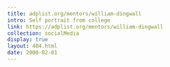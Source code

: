 ```yaml
---
title: adplist.org/mentors/william-dingwall
intro: Self portrait from college
link: https://adplist.org/mentors/william-dingwall
collection: socialMedia
display: true
layout: 404.html
date: 2000-02-01
---
```


<svg class="Icon Icon--adplist" width="32" height="32" viewBox="0 0 32 32" fill="none" xmlns="http://www.w3.org/2000/svg">
<path fill-rule="evenodd" clip-rule="evenodd" d="M16 0C7.164 0 0 7.164 0 16C0 24.836 7.164 32 16 32C24.836 32 32 24.836 32 16C32 7.164 24.836 0 16 0ZM16 6.60318C14.1415 6.60318 12.3247 7.15429 10.7794 8.18683C9.23411 9.21936 8.0297 10.6869 7.31847 12.404C6.60725 14.121 6.42116 16.0104 6.78374 17.8332C7.14632 19.656 8.04128 21.3304 9.35545 22.6445C10.6696 23.9587 12.344 24.8537 14.1668 25.2163C15.9896 25.5788 17.879 25.3928 19.596 24.6815C21.3131 23.9703 22.7807 22.7659 23.8132 21.2206C24.8457 19.6753 25.3968 17.8585 25.3968 16C25.3968 13.5078 24.4068 11.1177 22.6446 9.35544C20.8823 7.59319 18.4922 6.60318 16 6.60318ZM16 23.9512C14.4275 23.9512 12.8902 23.4848 11.5826 22.6111C10.275 21.7374 9.2559 20.4956 8.65409 19.0428C8.05229 17.5899 7.89483 15.9912 8.20162 14.4488C8.50843 12.9064 9.2657 11.4897 10.3777 10.3777C11.4897 9.2657 12.9065 8.50842 14.4488 8.20162C15.9912 7.89482 17.5899 8.05228 19.0428 8.65409C20.4957 9.25589 21.7375 10.275 22.6112 11.5826C23.4849 12.8901 23.9512 14.4274 23.9512 16C23.9512 18.1088 23.1135 20.1312 21.6223 21.6223C20.1312 23.1135 18.1088 23.9512 16 23.9512ZM12.6881 16.1999C12.5997 16.1641 12.5194 16.1118 12.452 16.0458L10.7464 14.3918C10.4141 14.0798 10.2084 13.6625 10.1666 13.2158C10.1249 12.7691 10.2498 12.3228 10.5188 11.9579C10.7878 11.5931 11.1829 11.334 11.6323 11.2278C12.0816 11.1216 12.5554 11.1754 12.9673 11.3794C13.3785 11.1873 13.8466 11.1421 14.2888 11.2519C14.731 11.3617 15.1191 11.6194 15.3846 11.9795C15.6501 12.3396 15.7759 12.7791 15.74 13.2204C15.7041 13.6617 15.5086 14.0765 15.1882 14.3918L13.4826 16.0458C13.4151 16.1118 13.3348 16.1641 13.2464 16.1999C13.1579 16.2356 13.0631 16.254 12.9673 16.254C12.8715 16.254 12.7766 16.2356 12.6881 16.1999ZM11.9253 12.605C11.8667 12.6293 11.8138 12.6649 11.7697 12.7096V12.7519C11.7236 12.7946 11.6869 12.8459 11.6618 12.9028C11.6368 12.9596 11.6238 13.0208 11.6238 13.0827C11.6238 13.1445 11.6368 13.2057 11.6618 13.2626C11.6869 13.3194 11.7236 13.3707 11.7697 13.4135L12.9673 14.5537L14.1648 13.3712C14.2109 13.3285 14.2476 13.2772 14.2727 13.2203C14.2978 13.1635 14.3107 13.1023 14.3107 13.0404C14.3107 12.9786 14.2978 12.9174 14.2727 12.8605C14.2476 12.8037 14.2109 12.7523 14.1648 12.7096C14.1203 12.6658 14.0671 12.631 14.0086 12.6072C13.95 12.5835 13.8872 12.5712 13.8237 12.5712C13.7602 12.5712 13.6974 12.5835 13.6388 12.6072C13.5802 12.631 13.5271 12.6658 13.4826 12.7096C13.4151 12.7756 13.3348 12.828 13.2464 12.8637C13.1579 12.8994 13.0631 12.9178 12.9673 12.9178C12.8715 12.9178 12.7766 12.8994 12.6881 12.8637C12.5997 12.828 12.5194 12.7756 12.452 12.7096C12.4079 12.6649 12.355 12.6293 12.2963 12.605C12.2377 12.5807 12.1746 12.5682 12.1108 12.5682C12.0471 12.5682 11.984 12.5807 11.9253 12.605ZM18.5472 16.0458C18.6146 16.1118 18.6949 16.1641 18.7834 16.1999C18.8718 16.2356 18.9667 16.254 19.0625 16.254C19.1583 16.254 19.2532 16.2356 19.3416 16.1999C19.4301 16.1641 19.5103 16.1118 19.5778 16.0458L21.2834 14.3918C21.6039 14.0765 21.7993 13.6617 21.8353 13.2204C21.8712 12.7791 21.7453 12.3396 21.4799 11.9795C21.2143 11.6194 20.8263 11.3617 20.384 11.2519C19.9418 11.1421 19.4738 11.1873 19.0625 11.3794C18.6506 11.1754 18.1768 11.1216 17.7275 11.2278C17.2782 11.334 16.8831 11.5931 16.614 11.9579C16.3451 12.3228 16.2201 12.7691 16.2619 13.2158C16.3036 13.6625 16.5094 14.0798 16.8416 14.3918L18.5472 16.0458ZM17.865 12.7096C17.909 12.6649 17.9619 12.6293 18.0206 12.605C18.0792 12.5807 18.1423 12.5682 18.206 12.5682C18.2698 12.5682 18.3329 12.5807 18.3916 12.605C18.4502 12.6293 18.5031 12.6649 18.5472 12.7096C18.6146 12.7756 18.6949 12.828 18.7834 12.8637C18.8718 12.8994 18.9667 12.9178 19.0625 12.9178C19.1583 12.9178 19.2532 12.8994 19.3416 12.8637C19.4301 12.828 19.5103 12.7756 19.5778 12.7096C19.6224 12.6658 19.6755 12.631 19.734 12.6072C19.7926 12.5835 19.8554 12.5712 19.9189 12.5712C19.9824 12.5712 20.0453 12.5835 20.1038 12.6072C20.1624 12.631 20.2155 12.6658 20.2601 12.7096C20.3061 12.7523 20.3429 12.8037 20.3679 12.8605C20.393 12.9174 20.4059 12.9786 20.4059 13.0404C20.4059 13.1023 20.393 13.1635 20.3679 13.2203C20.3429 13.2772 20.3061 13.3285 20.2601 13.3712L19.0625 14.5537L17.865 13.4135C17.8188 13.3707 17.7821 13.3194 17.7571 13.2626C17.732 13.2057 17.7191 13.1445 17.7191 13.0827C17.7191 13.0208 17.732 12.9596 17.7571 12.9028C17.7821 12.8459 17.8188 12.7946 17.865 12.7519V12.7096ZM20.5948 16.9851C20.7317 16.8422 20.9174 16.7619 21.1111 16.7619C21.3047 16.7619 21.4905 16.8422 21.6274 16.9851C21.7643 17.1279 21.8413 17.3218 21.8413 17.5238C21.8413 20.4647 19.22 22.8571 16 22.8571C12.78 22.8571 10.1587 20.4647 10.1587 17.5238C10.1587 17.3218 10.2357 17.1279 10.3726 16.9851C10.5095 16.8422 10.6952 16.7619 10.8889 16.7619C11.0825 16.7619 11.2683 16.8422 11.4052 16.9851C11.5421 17.1279 11.619 17.3218 11.619 17.5238C11.619 19.6267 13.5831 21.3333 16 21.3333C18.4168 21.3333 20.3809 19.6267 20.3809 17.5238C20.3809 17.3218 20.4578 17.1279 20.5948 16.9851Z"/>
</svg>